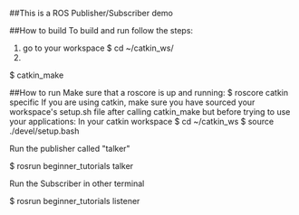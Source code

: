 ##This is a ROS Publisher/Subscriber demo

##How to build
To build and run follow the steps:
1. go to your workspace
$ cd ~/catkin_ws/
2.
$ catkin_make

##How to run
Make sure that a roscore is up and running:
$ roscore
catkin specific If you are using catkin, make sure you have sourced your workspace's setup.sh file after calling catkin_make but before trying to use your applications:
In your catkin workspace
$ cd ~/catkin_ws
$ source ./devel/setup.bash

Run the publisher called "talker"

$ rosrun beginner_tutorials talker

Run the Subscriber in other terminal

$ rosrun beginner_tutorials listener 

